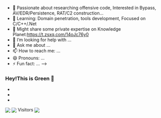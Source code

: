


- 🔭 Passionate about researching offensive code, Interested in Bypass, AV/EDR/Persistence, RAT/C2 construction...
- 🌱 Learning: Domain penetration, tools development, Focused on C/C++/.Net
- 👯 Might share some private expertise on Knowledge Planet:https://t.zsxq.com/14oJc76y0
- 🤔 I’m looking for help with ...
- 💬 Ask me about ...
- 📫 How to reach me: ...
- 😄 Pronouns: ...
- ⚡ Fun fact: ...
-->

### Hey!This is Green 👋

- 
- 
- 

<a>
  <img align="center" src="https://github-stats-alpha.vercel.app/api?username=INotGreen&cc=1a1b27&tc=38bdae&ic=bf91f3&bc=ffff" />
</a>
<a>
 <img align="center" src="https://github-readme-stats.vercel.app/api/top-langs/?username=INotGreen&layout=compact&show_icons=true&theme=synthwave" />
</a>
<a>
   Visitors
  <img align="center" src="https://profile-counter.glitch.me/INotGreen/count.svg" />
</a>

